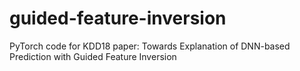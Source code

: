# guided-feature-inversion
PyTorch code for KDD18 paper: Towards Explanation of DNN-based Prediction with Guided Feature Inversion
